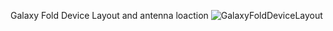 
Galaxy Fold Device Layout and antenna loaction
![GalaxyFoldDeviceLayout](https://user-images.githubusercontent.com/54308434/125134657-555ce180-e0cd-11eb-9bb7-e44cf095fac2.PNG)
